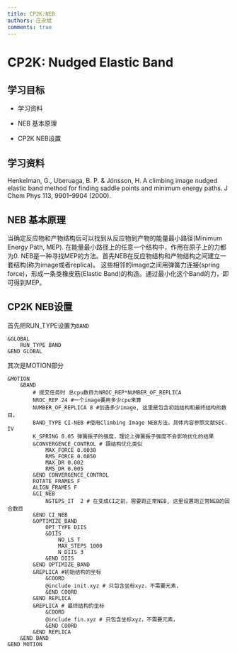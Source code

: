 ```yaml
---
title: CP2K:NEB
authors: 庄永斌
comments: true
---
```


# CP2K: Nudged Elastic Band

## 学习目标

- 学习资料

- NEB 基本原理

- CP2K NEB设置


## 学习资料

Henkelman, G., Uberuaga, B. P. & Jónsson, H. A climbing image nudged elastic band method for finding saddle points and minimum energy paths. J Chem Phys 113, 9901–9904 (2000).

## NEB 基本原理  

当确定反应物和产物结构后可以找到从反应物到产物的能量最小路径(Minimum Energy Path, MEP). 在能量最小路径上的任意一个结构中，作用在原子上的力都为0. NEB是一种寻找MEP的方法。首先NEB在反应物结构和产物结构之间建立一套结构(称为image或者replica)。 这些相邻的image之间用弹簧力连接(spring force)，形成一条类橡皮筋(Elastic Band)的构造。通过最小化这个Band的力，即可得到MEP。

## CP2K NEB设置

首先把RUN_TYPE设置为`BAND`
```cp2k
&GLOBAL
    RUN_TYPE BAND
&END GLOBAL
```

其次是MOTION部分
```cp2k
&MOTION
    &BAND
        # 提交任务时 总cpu数目为NROC_REP*NUMBER_OF_REPLICA
        NROC_REP 24 #一个image要用多少cpu来算
        NUMBER_OF_REPLICA 8 #创造多少image, 这里是包含初始结构和最终结构的数目。 
        BAND_TYPE CI-NEB #使用Climbing Image NEB方法，具体内容参照文献SEC. IV
        K_SPRING 0.05 弹簧振子的强度，理论上弹簧振子强度不会影响优化的结果
        &CONVERGENCE_CONTROL # 跟结构优化类似
            MAX_FORCE 0.0030
            RMS_FORCE 0.0050
            MAX_DR 0.002
            RMS_DR 0.005
        &END CONVERGENCE_CONTROL
        ROTATE_FRAMES F
        ALIGN_FRAMES F
        &CI_NEB 
            NSTEPS_IT  2 # 在变成CI之前，需要跑正常NEB, 这里设置跑正常NEB的回合数目
        &END CI_NEB
        &OPTIMIZE_BAND
            OPT_TYPE DIIS
            &DIIS
                NO_LS T
                MAX_STEPS 1000
                N_DIIS 3
            &END DIIS
        &END OPTIMIZE_BAND
        &REPLICA #初始结构的坐标
            &COORD
            @include init.xyz # 只包含坐标xyz，不需要元素，
            &END COORD
        &END REPLICA
        &REPLICA # 最终结构的坐标
            &COORD
            @include fin.xyz # 只包含坐标xyz，不需要元素，
            &END COORD
        &END REPLICA
    &END BAND
&END MOTION
```
